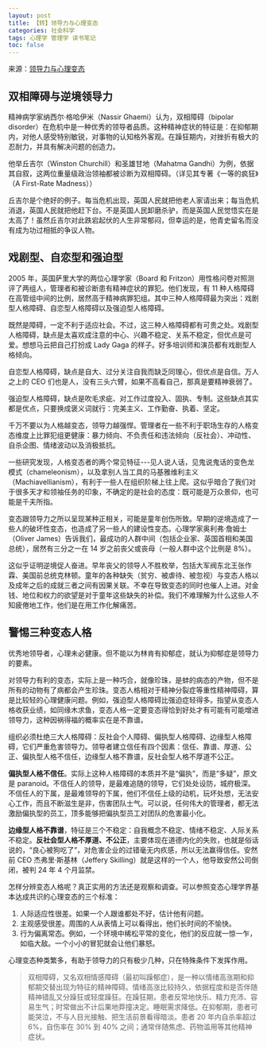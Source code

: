 ```yaml
---
layout: post
title: 【转】领导力与心理变态
categories: 社会科学
tags: 心理学 管理学 读书笔记
toc: false
---
```


来源：[领导力与心理变态](https://mp.weixin.qq.com/s/aNsMMJBkQ-pZQMnCmPhygQ)

## 双相障碍与逆境领导力

精神病学家纳西尔·格哈伊米（Nassir Ghaemi）认为，双相障碍（bipolar disorder）在危机中是一种优秀的领导者品质。这种精神症状的特征是：在抑郁期内，对他人感受特别敏锐，对事物的认知格外客观。在躁狂期内，对挫折有极大的忍耐力，并具有解决问题的创造力。

他举丘吉尔（Winston Churchill）和圣雄甘地（Mahatma Gandhi）为例，依据其自叙，这两位重量级政治领袖都被诊断为双相障碍。（详见其专著《一等的疯狂》（A First-Rate Madness））

丘吉尔是个绝好的例子。每当危机出现，英国人民就把他老人家请出来；每当危机消退，英国人民就把他赶下台。不是英国人民卸磨杀驴，而是英国人民觉悟实在是太高了！虽然丘吉尔对此跌宕起伏的人生非常郁闷，但幸运的是，他青史留名而没有成为功过相抵的争议人物。

## 戏剧型、自恋型和强迫型

2005 年，英国萨里大学的两位心理学家（Board 和 Fritzon）用性格问卷对照测评了两组人，管理者和被诊断患有精神症状的罪犯。他们发现，有 11 种人格障碍在高管组中间的比例，居然高于精神病罪犯组。其中三种人格障碍最为突出：戏剧型人格障碍、自恋型人格障碍以及强迫型人格障碍。

既然是障碍，一定不利于适应社会。不过，这三种人格障碍都有可贵之处。戏剧型人格障碍，缺点是太喜欢成注意的中心、兴趣不稳定、关系不稳定，但优点是可爱。想想马云把自己打扮成 Lady Gaga 的样子。好多培训师和演员都有戏剧型人格倾向。

自恋型人格障碍，缺点是自大、过分关注自我而缺乏同理心，但优点是自信。万人之上的 CEO 们也是人，没有三头六臂，如果不高看自己，那真是要精神衰弱了。

强迫型人格障碍，缺点是吹毛求疵、对工作过度投入、固执、专制。这些缺点其实都是优点，只要换成褒义词就行：完美主义、工作勤奋、执着、坚定。

千万不要以为人格越变态，领导力越强悍。管理者在一些不利于职场生存的人格变态维度上比罪犯组更健康：暴力倾向、不负责任和违法倾向（反社会）、冲动性、自杀企图、情绪波动以及消极抵抗。

一些研究发现，人格变态者的两个常见特征---见人说人话，见鬼说鬼话的变色龙模式（chameleonism），以及拿别人当工具的马基雅维利主义（Machiavellianism），有利于一些人在组织阶梯上往上爬。这似乎暗合了我们对于很多天才和领袖任务的印象，不确定的是社会的态度：既可能是万众景仰，也可能是千夫所指。

变态跟领导力之所以呈现某种正相关，可能是童年创伤所致。早期的逆境造成了一些人的破坏性变态，也造成了另一些人的建设性变态。心理学家奥利弗·詹姆士（Oliver James）告诉我们，最成功的人群中间（包括企业家、英国首相和美国总统），居然有三分之一在 14 岁之前丧父或丧母（一般人群中这个比例是 8%）。

这似乎证明逆境促人奋进。早年丧父的领导人不胜枚举，包括大军阀东北王张作霖、美国前总统克林顿。童年的各种缺失（贫穷、被虐待、被忽视）与变态人格以及成年之后的成就三者之间有因果关联。不幸在导致变态的同时也催人上进。对金钱、地位和权力的欲望是对于童年这些缺失的补偿。我们不难理解为什么这些人不知疲倦地工作，他们是在用工作化解痛苦。

## 警惕三种变态人格

优秀地领导者，心理未必健康。但不能以为林肯有抑郁症，就认为抑郁症是领导力的要素。

对领导力有利的变态，实际上是一种巧合，就像珍珠，是蚌的病态的产物，但不是所有的动物有了病都会产生珍珠。变态人格相对于精神分裂症等重性精神障碍，算是比较轻的心理健康问题。例如，强迫型人格障碍比强迫症轻得多。指望从变态人格收获业绩，如同缘木求鱼，变态人格一定要变态得恰到好处才有可能有可能增进领导力，这种因祸得福的概率实在是不靠谱。

组织必须杜绝三大人格障碍：反社会个人障碍、偏执型人格障碍、边缘型人格障碍，它们严重危害领导力。领导者建立信任有四个因素：信任、靠谱、厚道、公正、偏执型人格不信任，边缘型人格不靠谱，反社会型人格不厚道不公正。

**偏执型人格不信任**。实际上这种人格障碍的本质并不是“偏执”，而是“多疑”，原文是 paranoid。不信任人的领导，是最难追随的领导，它们处处设防，城府极深。不信任人的下属，是最难领导的下属，他们不信任上级的动机，玩坏处想，无法安心工作，而且不断滋生是非，伤害团队士气。可以说，任何伟大的管理者，都无法激励偏执型的员工，顶多能够把偏执型员工对团队的危害最小化。

**边缘型人格不靠谱**，特征是三个不稳定：自我概念不稳定、情绪不稳定、人际关系不稳定。**反社会型人格不厚道、不公正**，主要体现在道德内化的失败，也就是俗话说的，“良心被狗吃了”，对危害企业的过错毫无内疚感，所以无法赢得信任。安然前 CEO 杰弗里·斯基林（Jeffery Skilling）就是这样的一个人，他导致安然公司倒闭，被判 24 年 4 个月监禁。

怎样分辨变态人格呢？真正实用的方法还是观察和调查。可以参照变态心理学界基本达成共识的心理变态的三个标准：

1. 人际适应性很差。如果一个人跟谁都处不好，估计他有问题。
2. 主观感受很差。周围的人从表情上可以看得出，他们长时间的不愉快。
3. 行为偏离常态。例如，一个环境中稀松平常的变化，他们的反应就一惊一乍，如临大敌。一个小小的冒犯就会让他们暴怒。

心理变态种类繁多，有助于领导力的只有极少几种，只在特殊条件下发挥作用。


> 双相障碍，又名双相情感障碍（最初叫躁郁症），是一种以情绪高涨期和抑郁期交替出现为特征的精神障碍。情绪高涨比较持久，依据程度和是否伴随精神错乱又分躁狂或轻度躁狂。在躁狂期，患者反常地快乐、精力充沛、容易生气；时常做出不计后果地莽撞决定。睡眠需求降低。在抑郁期，患者可能哭泣，不与人目光接触、把生活前景看得暗淡。患者 20 年内自杀率超过 6%，自伤率在 30% 到 40% 之间；通常伴随焦虑、药物滥用等其他精神症状。
